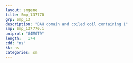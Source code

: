 ```yaml
---
layout: smgene
title: Smp_137770
grp: Smp_13
description: "BAH domain and coiled coil containing 1"
smp: Smp_137770.1
uniprot: "G4M0T9"
length:   174
cdd: "ns"
kk: ns
categories: sm
---
```

